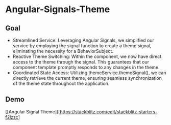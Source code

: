# Angular-Signals-Theme

## Goal

- Streamlined Service: Leveraging Angular Signals, we simplified our service by employing the signal function to create a theme signal, eliminating the necessity for a BehaviorSubject.
- Reactive Theme Switching: Within the component, we now have direct access to the theme through the signal. This guarantees that our component template promptly responds to any changes in the theme.
- Coordinated State Access: Utilizing themeService.themeSignal(), we can directly retrieve the current theme, ensuring seamless synchronization of the theme state throughout the application.




## Demo
[[Angular Signal Theme]([https://stackblitz.com/edit/stackblitz-starters-f2lzzc]
